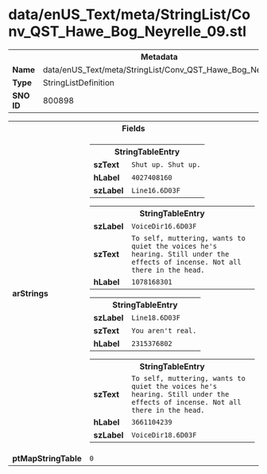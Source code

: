 <h1>data/enUS_Text/meta/StringList/Conv_QST_Hawe_Bog_Neyrelle_09.stl</h1><table><tr><th colspan="100%">Metadata</th></tr><tr><td><b>Name</b></td><td>data/enUS_Text/meta/StringList/Conv_QST_Hawe_Bog_Neyrelle_09.stl</td></tr><tr><td><b>Type</b></td><td>StringListDefinition</td></tr><tr><td><b>SNO ID</b></td><td>800898</td></tr></table>

<table><tr><th colspan="100%">Fields</th></tr><tr><td><b>arStrings</b></td><td><table><tr><th colspan="100%">StringTableEntry</th></tr><tr><td><b>szText</b></td><td><code>Shut up. Shut up.</code></td></tr><tr><td><b>hLabel</b></td><td><code>4027408160</code></td></tr><tr><td><b>szLabel</b></td><td><code>Line16.6D03F</code></td></tr></table>


<table><tr><th colspan="100%">StringTableEntry</th></tr><tr><td><b>szLabel</b></td><td><code>VoiceDir16.6D03F</code></td></tr><tr><td><b>szText</b></td><td><code>To self, muttering, wants to quiet the voices he's hearing. Still under the effects of incense. Not all there in the head.</code></td></tr><tr><td><b>hLabel</b></td><td><code>1078168301</code></td></tr></table>


<table><tr><th colspan="100%">StringTableEntry</th></tr><tr><td><b>szLabel</b></td><td><code>Line18.6D03F</code></td></tr><tr><td><b>szText</b></td><td><code>You aren't real.</code></td></tr><tr><td><b>hLabel</b></td><td><code>2315376802</code></td></tr></table>


<table><tr><th colspan="100%">StringTableEntry</th></tr><tr><td><b>szText</b></td><td><code>To self, muttering, wants to quiet the voices he's hearing. Still under the effects of incense. Not all there in the head.</code></td></tr><tr><td><b>hLabel</b></td><td><code>3661104239</code></td></tr><tr><td><b>szLabel</b></td><td><code>VoiceDir18.6D03F</code></td></tr></table>


</td></tr><tr><td><b>ptMapStringTable</b></td><td><code>0</code></td></tr></table>

